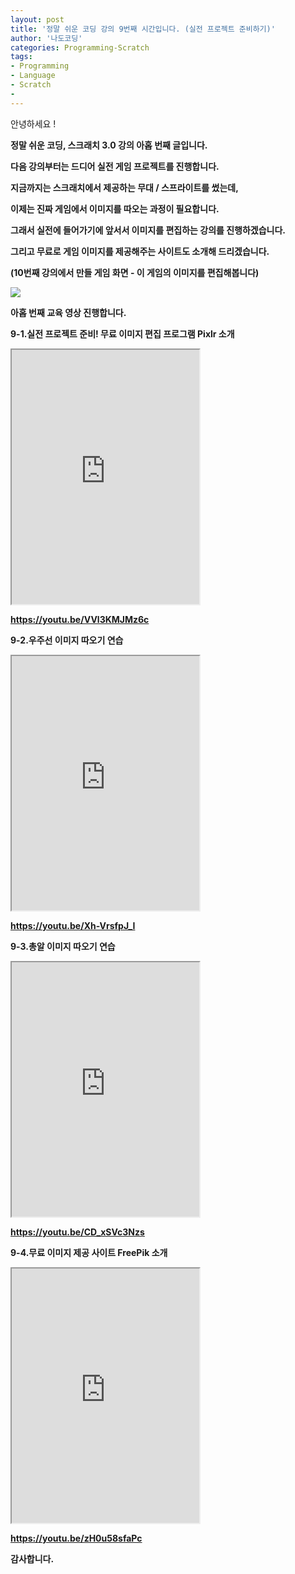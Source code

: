 ```yaml
---
layout: post
title: '정말 쉬운 코딩 강의 9번째 시간입니다. (실전 프로젝트 준비하기)'
author: '나도코딩'
categories: Programming-Scratch
tags:
- Programming
- Language
- Scratch
-
---
```



<script> location.href='https://cafe.naver.com/develoid/855845' ; </script>

<p>안녕하세요 !</p><p><b></p><p>정말 쉬운 코딩, 스크래치 3.0 강의 아홉 번째 글입니다.</p><p><b></p><p>다음 강의부터는 드디어 실전 게임 프로젝트를 진행합니다.</p><p><b></p><p>지금까지는 스크래치에서 제공하는 무대 / 스프라이트를 썼는데,</p><p><b></p><p>이제는 진짜 게임에서 이미지를 따오는 과정이 필요합니다.</p><p><b></p><p>그래서 실전에 들어가기에 앞서서 이미지를 편집하는 강의를 진행하겠습니다.</p><p><b></p><p>그리고 무료로 게임 이미지를 제공해주는 사이트도 소개해 드리겠습니다.</p><p><b></p><p>(10번째 강의에서 만들 게임 화면 - 이 게임의 이미지를 편집해봅니다)</p><p><img src="https://cafeptthumb-phinf.pstatic.net/MjAxOTAzMDRfOTQg/MDAxNTUxNjU0MTg4MTIx.iWzzPMerkUW0eSE_70gb7QaRZ0oY8D4i6N6P_EJexJog.c6dl3K-2N99nWstO5SakLH_SskmEyc3f9Lq2Zu_YT7og.GIF.nadocoding/NEW_GIF_1.gif?type=w740"><b></p><p><b></p><p><b></p><p>아홉 번째 교육 영상 진행합니다.</p><p><b></p><p>9-1.실전 프로젝트 준비! 무료 이미지 편집 프로그램 Pixlr 소개</p><p><iframe src="https://www.youtube.com/embed/VVl3KMJMz6c?wmode=opaque"  height="407px" frame scrolling="no" allowfullscreen="allowfullscreen"></iframe><b></p><p><a href="https://youtu.be/VVl3KMJMz6c">https://youtu.be/VVl3KMJMz6c</a></p><p><b></p><p>9-2.우주선 이미지 따오기 연습</p><p><iframe src="https://www.youtube.com/embed/Xh-VrsfpJ_I?wmode=opaque"  height="407px" frame scrolling="no" allowfullscreen="allowfullscreen"></iframe><b></p><p><a href="https://youtu.be/Xh-VrsfpJ_I">https://youtu.be/Xh-VrsfpJ_I</a></p><p><b></p><p>9-3.총알 이미지 따오기 연습 </p><p><iframe src="https://www.youtube.com/embed/CD_xSVc3Nzs?wmode=opaque"  height="407px" frame scrolling="no" allowfullscreen="allowfullscreen"></iframe><b></p><p><a href="https://youtu.be/CD_xSVc3Nzs">https://youtu.be/CD_xSVc3Nzs</a></p><p><b></p><p>9-4.무료 이미지 제공 사이트 FreePik 소개</p><p><iframe src="https://www.youtube.com/embed/zH0u58sfaPc?wmode=opaque"  height="407px" frame scrolling="no" allowfullscreen="allowfullscreen"></iframe><b></p><p><a href="https://youtu.be/zH0u58sfaPc">https://youtu.be/zH0u58sfaPc</a></p><p><b></p><p><b></p><p>감사합니다.</p>
